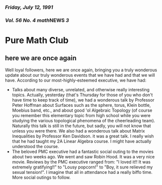 ### *Friday, July 12, 1991*
### *Vol. 56 No. 4* *math***NEWS**  *3*
# Pure Math Club
## here we are once again
Well loyal followers, here we are once again, bringing you a truly wonderous update about our truly wonderous events that we have had and that we will have. According to our most-highly-esteemed executive, we have had:
- Talks about many diverse, unrelated, and otherwise really interesting topics. Actually, yesterday (that's Thursday for those of you who don't have time to keep track of time), we had a wonderous talk by Professor Peter Hoffman about Surfaces such as the sphere, torus, Klein bottle, Moebius band, etc., and about good 'ol Algebraic Topology (of course you remember this elementary topic from high school while you were studying the various topological phenomena of the cheerleading team). Naturally this talk is still in the future, but sadly, you will not know that unless you were there. We also had a wonderous talk about Matrix Inequalities by Professor Ken Davidson. it was a great talk. I really wish that he had taught my 2A Linear Algebra course. I might have actually understood the course.
- The beloved PMC executive had a fantastic social outing to the movies about two weeks ago. We went and saw Robin Hood. It was a very nice movie. Reviews by the PMC executive ranged from: "I loved it!! It was extremely gratifying!!" to "Lousy popcorn!" to "Boy, it sure relieved my sexual tension!". I imagine that all in attendance had a really biffo time. More social outings to follow.
